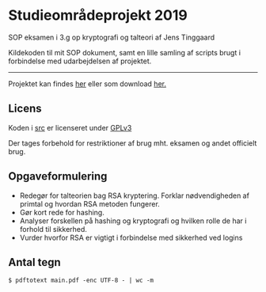 # Studieområdeprojekt 2019
SOP eksamen i 3.g op kryptografi og talteori af Jens Tinggaard

Kildekoden til mit SOP dokument, samt en lille samling af scripts brugt i forbindelse med udarbejdelsen af projektet.

***
Projektet kan findes [her](/main.pdf)
eller som download [her.](https://github.com/Tinggaard/sop/raw/master/main.pdf)

## Licens
Koden i [src](/src/) er licenseret under [GPLv3](/LICENSE)

Der tages forbehold for restriktioner af brug mht. eksamen og andet officielt brug.


## Opgaveformulering
* Redegør for talteorien bag RSA kryptering. Forklar nødvendigheden af primtal og hvordan RSA metoden fungerer.
* Gør kort rede for hashing.
* Analyser forskellen på hashing og kryptografi og hvilken rolle de har i forhold til sikkerhed.
* Vurder hvorfor RSA er vigtigt i forbindelse med sikkerhed ved logins


## Antal tegn
```
$ pdftotext main.pdf -enc UTF-8 - | wc -m
```
